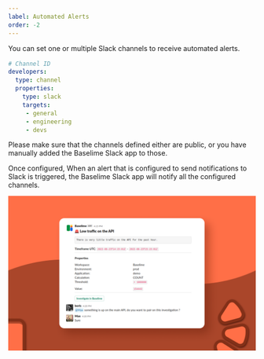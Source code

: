 ```yaml
---
label: Automated Alerts
order: -2
---
```


You can set one or multiple Slack channels to receive automated alerts.

```yaml # :icon-code: .baselime/demo.yml
# Channel ID
developers:
  type: channel
  properties:    
    type: slack    
    targets:
     - general
     - engineering
     - devs
```
Please make sure that the channels defined either are public, or you have manually added the Baselime Slack app to those.

Once configured, When an alert that is configured to send notifications to Slack is triggered, the Baselime Slack app will notify all the configured channels.

![Slack alert](../../assets/images/illustrations/slack/alert.png)